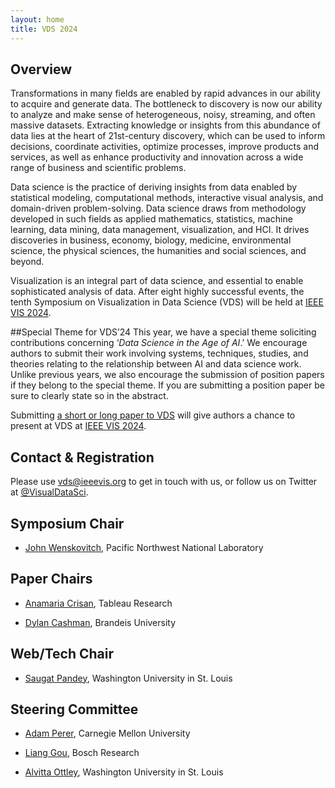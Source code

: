 ```yaml
---
layout: home
title: VDS 2024
---
```


## Overview

Transformations in many fields are enabled by rapid advances in our ability to acquire and generate data. The bottleneck to discovery is now our ability to analyze and make sense of heterogeneous, noisy, streaming, and often massive datasets. Extracting knowledge or insights from this abundance of data lies at the heart of 21st-century discovery, which can be used to inform decisions, coordinate activities, optimize processes, improve products and services, as well as enhance productivity and innovation across a wide range of business and scientific problems.

Data science is the practice of deriving insights from data enabled by statistical modeling, computational methods, interactive visual analysis, and domain-driven problem-solving. Data science draws from methodology developed in such fields as applied mathematics, statistics, machine learning, data mining, data management, visualization, and HCI. It drives discoveries in business, economy, biology, medicine, environmental science, the physical sciences, the humanities and social sciences, and beyond.

Visualization is an integral part of data science, and essential to enable sophisticated analysis of data. After eight highly successful events, the tenth Symposium on Visualization in Data Science (VDS) will be held at [IEEE VIS 2024](https://ieeevis.org/year/2024/welcome). 

##Special Theme for VDS’24
This year, we have a special theme soliciting contributions concerning ‘*Data Science in the Age of AI*.’  We encourage authors to submit their work involving systems, techniques, studies, and theories relating to the relationship between AI and data science work. Unlike previous years, we also encourage the submission of position papers if they belong to the special theme. If you are submitting a position paper be sure to clearly state so in the abstract.

Submitting [a short or long paper to VDS](http://www.visualdatascience.org/2024/cfp/) will give authors a chance to present at VDS at  [IEEE VIS 2024](https://ieeevis.org/year/2024/welcome).  


## Contact & Registration

Please use [vds@ieeevis.org](mailto:vds@ieeevis.org) to get in touch with us, or follow us on Twitter at [@VisualDataSci](https://twitter.com/VisualDataSci).

## Symposium Chair

- [John Wenskovitch](https://johnwenskovitch.com/), Pacific Northwest National Laboratory

## Paper Chairs

- [Anamaria Crisan](https://amcrisan.github.io/), Tableau Research

- [Dylan Cashman](https://dylancashman.github.io/), Brandeis University

## Web/Tech Chair
- [Saugat Pandey](https://iamsaugatpandey.github.io/), Washington University in St. Louis



## Steering Committee

- [Adam Perer](http://perer.org/), Carnegie Mellon University 

- [Liang Gou](https://scholar.google.com/citations?user=x3VK0fAAAAAJ&hl=en), Bosch Research 

- [Alvitta Ottley](http://visualdata.wustl.edu), Washington University in St. Louis

